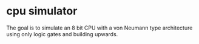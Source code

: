 # cpu simulator  

The goal is to simulate an 8 bit CPU with a von Neumann type architecture using only logic gates and building upwards.  
